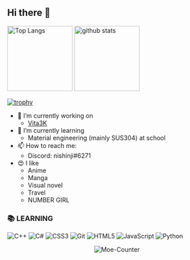 ## Hi there 👋
<p align="left">
  <img alt="Top Langs" height="150px" src="https://github-readme-stats.vercel.app/api/top-langs/?username=nishinji&layout=compact&theme=onedark" />
  <img alt="github stats" height="150px" src="https://github-readme-stats.vercel.app/api?username=nishinji&show_icons=true&theme=onedark" />
</p>

[![trophy](https://github-profile-trophy.vercel.app/?username=nishinji&theme=onedark&row=1)](https://github.com/ryo-ma/github-profile-trophy)

- 🔭 I’m currently working on
  - [Vita3K](https://github.com/Vita3K/Vita3K)
- 🌱 I’m currently learning
  - Material engineering (mainly SUS304) at school
- 📫 How to reach me:
  - Discord: nishinji#6271
- 😍 I like
  - Anime
  - Manga
  - Visual novel
  - Travel
  - NUMBER GIRL  

### 📚 LEARNING
![C++](https://img.shields.io/badge/c%2B%2B-%23A8B9CC?style=for-the-badge&logo=cplusplus&logoColor=white)
![C#](https://img.shields.io/badge/c%23-%23239120?style=for-the-badge&logo=csharp&logoColor=white)
![CSS3](https://img.shields.io/badge/css3-%231572B6?style=for-the-badge&logo=css3&logoColor=white)
![Git](https://img.shields.io/badge/git-%23F05032?style=for-the-badge&logo=git&logoColor=white)
![HTML5](https://img.shields.io/badge/html5-%23E34F26?style=for-the-badge&logo=html5&logoColor=white)
![JavaScript](https://img.shields.io/badge/javascript-%23323330.svg?style=for-the-badge&logo=javascript&logoColor=%23F7DF1E)
![Python](https://img.shields.io/badge/python-%233776AB?style=for-the-badge&logo=python&logoColor=white)

<div align="center">
<img alt="Moe-Counter" src="https://count.getloli.com/get/@nishinji?theme=rule34">
</div>

